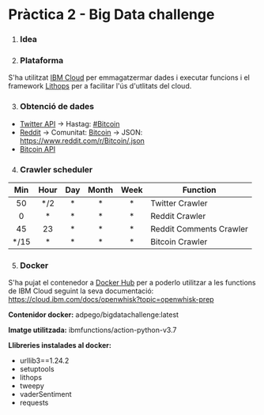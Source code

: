 # Pràctica 2 - Big Data challenge

1. ### Idea

2. ### Plataforma
S'ha utilitzat [IBM Cloud](https://www.ibm.com/cloud) per emmagatzermar dades i executar funcions i el framework [Lithops](https://github.com/lithops-cloud/lithops) per a facilitar l'ús d'utlitats del cloud.

3. ### Obtenció de dades
- [Twitter API](https://developer.twitter.com/en/docs/twitter-api) → Hastag: [\#Bitcoin](https://twitter.com/search?q=%23Bitcoin)
- [Reddit](https://reddit.com) → Comunitat: [Bitcoin](https://www.reddit.com/r/Bitcoin/) → JSON: https://www.reddit.com/r/Bitcoin/.json
- [Bitcoin API](https://api.coindesk.com/v1/bpi/currentprice.json)

4. ### Crawler scheduler

| **Min** | **Hour** | **Day** | **Month** | **Week** | **Function** |
|:-:|:-:|:-:|:-:|:-:|---|
|50|*/2|*|*|*| Twitter Crawler
|0|*|*|*|*| Reddit Crawler
|45|23|*|*|*| Reddit Comments Crawler
|*/15|*|*|*|*| Bitcoin Crawler 

5. ### Docker
S'ha pujat el contenedor a [Docker Hub](https://hub.docker.com/) per a poderlo utilitzar a les functions de IBM Cloud seguint la seva documentació: https://cloud.ibm.com/docs/openwhisk?topic=openwhisk-prep

**Contenidor docker:** adpego/bigdatachallenge:latest

**Imatge utilitzada:** ibmfunctions/action-python-v3.7

**Llibreries instalades al docker:**
- urllib3==1.24.2
- setuptools
- lithops
- tweepy
- vaderSentiment
- requests



